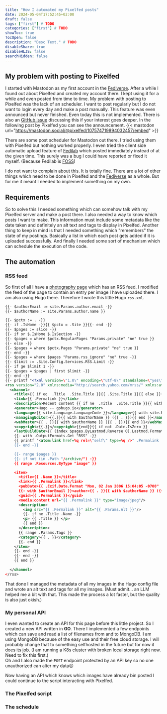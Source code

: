 ```yaml
---
title: "How I automated my Pixelfed posts"
date: 2024-05-04T17:52:45+02:00
draft: false
tags: ["first"] # TODO
categories: ["first"] # TODO
showToc: true
TocOpen: false
description: "Desc Text." # TODO
disableShare: true
disableHLJS: false
searchHidden: false
---
```


## My problem with posting to Pixelfed

I started with Mastodon as my first account in the [Fediverse](). After a while I found out about Pixelfed and created my account there. I kept using it for a while and even posted from time to time. My problem with posting to Pixelfed was the lack of an scheduler. I want to post regularly but I do not want to login every day and make a post manually. This feature was even announced but never finished. Even today this is not implemented. There is also an [GitHub issue](https://github.com/pixelfed/pixelfed/issues/2872) discussing this if your interest goes deeper. In the following post by Pixelfed you can see the announcement.
{{< mastodon url="https://mastodon.social/@pixelfed/107574719894032457/embed" >}}

There are some post scheduler for Mastodon out there. I tried using them with Pixelfed but nothing worked properly. I even tried the client side automatic upload feature of [Fedilab]() which posted immediately instead of at the given time. This surely was a bug I could have reported or fixed it myself. (Because Fedilab is [FOSS]())

I do not want to complain about this. It is totally fine. There are a lot of other things which need to be done in Pixelfed and the [Fediverse]() as a whole. But for me it meant I needed to implement something on my own.

## Requirements

So to solve this I needed something which can somehow talk with my Pixelfed server and make a post there. I also needed a way to know which posts I want to make. This information must include some metadata like the date taken and definitely an alt text and tags to display in Pixelfed. Another thing to keep in mind is that I needed something which "remembers" the state of my postings. Basically a list in which each post gets added if it is uploaded successfully. And finally I needed some sort of mechanism which can schedule the execution of the code.

## The automation

### RSS feed

So first of all I have a [photography page](https://photo.lna-dev.net) which has an RSS feed. I modified the feed of the page to contain an entry per image I have uploaded there. I am also using Hugo there. Therefore I wrote this little Hugo `rss.xml`.

```xml
{{- $authorEmail := site.Params.author.email -}}
{{- $authorName := site.Params.author.name }}

{{- $pctx := . -}}
{{- if .IsHome -}}{{ $pctx = .Site }}{{- end -}}
{{- $pages := slice -}}
{{- if or $.IsHome $.IsSection -}}
{{- $pages = where $pctx.RegularPages "Params.private" "ne" true }}
{{- else -}}
{{- $pages = where $pctx.Pages "Params.private" "ne" true }}
{{- end -}}
{{- $pages = where $pages "Params.rss_ignore" "ne" true -}}
{{- $limit := .Site.Config.Services.RSS.Limit -}}
{{- if ge $limit 1 -}}
{{- $pages = $pages | first $limit -}}
{{- end -}}
{{- printf "<?xml version=\"1.0\" encoding=\"utf-8\" standalone=\"yes\"?>" | safeHTML }}
<rss version="2.0" xmlns:media="http://search.yahoo.com/mrss/" xmlns:atom="http://www.w3.org/2005/Atom">
  <channel>
    <title>{{ if eq  .Title  .Site.Title }}{{ .Site.Title }}{{ else }}{{ with .Title }}{{.}} on {{ end }}{{ .Site.Title }}{{ end }}</title>
    <link>{{ .Permalink }}</link>
    <description>Recent content {{ if ne  .Title  .Site.Title }}{{ with .Title }}in {{.}} {{ end }}{{ end }}on {{ .Site.Title }}</description>
    <generator>Hugo -- gohugo.io</generator>
    <language>{{ site.Language.LanguageCode }}</language>{{ with site.Params.author.email }}
    <managingEditor>{{.}}{{ with $authorName }} ({{ . }}){{ end }}</managingEditor>{{ end }}{{ with $authorEmail }}
    <webMaster>{{ . }}{{ with $authorName }} ({{ . }}){{ end }}</webMaster>{{ end }}{{ with .Site.Copyright }}
    <copyright>{{.}}</copyright>{{end}}{{ if not .Date.IsZero }}
    <lastBuildDate>{{ (index $pages.ByLastmod.Reverse 0).Lastmod.Format "Mon, 02 Jan 2006 15:04:05 -0700" | safeHTML }}</lastBuildDate>{{ end }}
    {{- with .OutputFormats.Get "RSS" -}}
    {{ printf "<atom:link href=%q rel=\"self\" type=%q />" .Permalink .MediaType | safeHTML }}
    {{- end -}}

    {{- range $pages }}
    {{- if not (in .Path "/archive/") -}}
    {{ range .Resources.ByType "image" }}

    <item>
      <title>{{ .Name }}</title>
      <link>{{ .Permalink }}</link>
      <pubDate>{{ .Exif.Date.Format "Mon, 02 Jan 2006 15:04:05 -0700" | safeHTML }}</pubDate>
      {{- with $authorEmail }}<author>{{ . }}{{ with $authorName }} ({{ . }}){{ end }}</author>{{ end }}
      <guid>{{ .Permalink }}</guid>
      <media:content url="{{ .Permalink }}" type="image/jpeg"/>
      <description>
        <img src="{{ .Permalink }}" alt="{{ .Params.Alt }}"/>          
        {{- if ne .Title .Name -}}
        <p> {{ .Title }} </p>
        {{ end }}
      </description>
      {{ range .Params.Tags }}
      <category>{{ . }}</category>        
      {{- end }}
    </item>
    {{- end -}}
    {{- end -}}
    {{ end }}
    
  </channel>
</rss>
```

That done I managed the metadata of all my images in the Hugo config file and wrote an alt text and tags for all my images. (Must admit... an LLM helped me a bit with that. This made the process a lot faster, but the quality is also just okish.)

### My personal API

I even wanted to create an API for this page before this little project. So I created a new API written in **GO**. There I implemented a few endpoints which can save and read a list of filenames from and to MongoDB. I am using MongoDB because of the easy use and their free cloud storage. I will probably change that to something selfhosted in the future but for now it does its job. (I am running a K8s cluster with broken local storage right now. Need to fix this first.)  
Oh and I also made the `POST` endpoint protected by an API key so no one unauthorized can alter my data😉

Now having an API which knows which images have already bin posted I could continue to the script interacting with Pixelfed.

### The Pixelfed script

### The schedule

